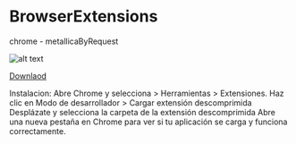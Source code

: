 BrowserExtensions
=================

chrome - metallicaByRequest

![alt text](https://fbcdn-sphotos-d-a.akamaihd.net/hphotos-ak-ash3/486669_577321655674469_1768635123_n.jpg)



[Downlaod](https://mega.co.nz/#!Y110jB6J!BC6In0nyKrUjVrZNrI-zyRAm6CgO69nqPAftSKyTfcw)

Instalacion: 
Abre Chrome y selecciona  > Herramientas > Extensiones.
Haz clic en Modo de desarrollador > Cargar extensión descomprimida
Desplázate y selecciona la carpeta de la extensión descomprimida
Abre una nueva pestaña en Chrome para ver si tu aplicación se carga y funciona correctamente.
